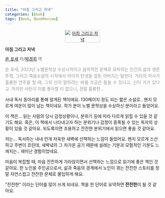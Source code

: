 ```yaml
---
title: "아침 그리고 저녁"
categories: [Book]
tags: [Book, BookReview]
---
```

<div style="clear:left;text-align:left;"><div style="margin:0 0 15px 0;text-align:center;"><a href="https://www.yes24.com/Product/Goods/77133280" style="display:inline-block;overflow:hidden;border:solid 1px #ccc;" target="_blank"><img style="margin:-1px;vertical-align:top;" src="//image.yes24.com/goods/77133280/M" border="0" alt="아침 그리고 저녁 "></a></div><div><p style="line-height:1.2em;color:#333;font-size:14px;font-weight:bold;">아침 그리고 저녁 </p><p style="margin-top:5px;line-height:1.2em;color:#666;"><a href="https://www.yes24.com/Product/Search?domain=ALL&query=욘 포세&authorNo=228838&author=욘 포세" target="_blank">욘 포세</a> 저/<a href="https://www.yes24.com/Product/Search?domain=ALL&query=박경희&authorNo=269998&author=박경희" target="_blank">박경희</a> 역</p><p style="margin-top:14px;line-height:1.5em;text-align:justify;color:#999;">욘 포세, 2023년 노벨문학상 수상시적이고 음악적인 문체로 묘파하는 인간의 삶과 생존투쟁, 그리고 죽음소설의 시작에서 아이의 탄생을 앞둔 아버지는 말한다. 거리의 악사가 훌륭한 연주를 할 때, 그의 신이 말하려는 바를 조금은 들을 수 있다고, 신이 거기 있다고. 하지만 사탄이 이를 좋아할 리 없으니, 정말 훌륭한...</p></div></div>

사내 독서 동아리를 통해 알게된 책이에요. 130페이지 정도 되는 짧은 소설로.. 왠지 모르게 여운이 많이 남는 책이네요. 작가 분이 노벨 문학상을 수상하신 분이라고 들었어요.

이 책은... 읽는 사람의 당시 감정상황이나, 분위기 등에 따라 다르게 읽힐 수 있을 것 같기도 해요. 혹은, 이 책에서 나타내고자 하는 분위기나 감정이 증폭될 수 있는 독자의 상황이 있을 것 같아요. 되도록이면 조용하고 잔잔한 분위기에서 읽으면 좋을 것 같아요.

저는... 독서하는 내내 안개 자욱한 새벽에 산책하는 느낌이 들었어요. 왠지 모르게 스산하고 주변이 흐린데, 새벽녘의 그 차가운 공기 때문에 설레는 기분과 모험적인 기분도 느껴지는.. 재미난 경험이었네요.

마음이 복잡할 때, 마음 잔잔하게 가라앉히면서 산책하는 느낌으로 읽기에 좋은 책인 것 같아요. 한 노인을 주인공으로서, 삶과 죽음의 경계에서 노인이 겪는 잔잔한 스토리를 정말 자연스럽고 잔잔한 문체로 몰입하게 해요.

"잔잔한" 이라는 단어를 많이 쓰게 되네요. 책을 한 단어로 요약하면 **잔잔한**이 될 것 같아요.